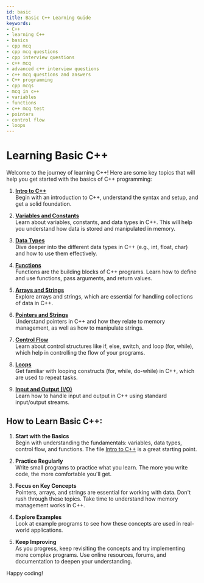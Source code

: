 ```yaml
---
id: basic
title: Basic C++ Learning Guide
keywords: 
- C++
- learning C++ 
- basics
- cpp mcq
- cpp mcq questions
- cpp interview questions
- c++ mcq
- advanced c++ interview questions
- c++ mcq questions and answers
- C++ programming
- cpp mcqs
- mcq in c++
- variables
- functions
- c++ mcq test
- pointers
- control flow
- loops
---
```


# Learning Basic C++

Welcome to the journey of learning C++! Here are some key topics that will help you get started with the basics of C++ programming:

1. **[Intro to C++](intro-to-cpp.md)**  
   Begin with an introduction to C++, understand the syntax and setup, and get a solid foundation.

2. **[Variables and Constants](variables-and-constants.md)**  
   Learn about variables, constants, and data types in C++. This will help you understand how data is stored and manipulated in memory.

3. **[Data Types](data-types.md)**  
   Dive deeper into the different data types in C++ (e.g., int, float, char) and how to use them effectively.

4. **[Functions](functions.md)**  
   Functions are the building blocks of C++ programs. Learn how to define and use functions, pass arguments, and return values.

5. **[Arrays and Strings](array-and-strings.md)**  
   Explore arrays and strings, which are essential for handling collections of data in C++.

6. **[Pointers and Strings](pointers-strings.md)**  
   Understand pointers in C++ and how they relate to memory management, as well as how to manipulate strings.

7. **[Control Flow](control-flow.md)**  
   Learn about control structures like if, else, switch, and loop (for, while), which help in controlling the flow of your programs.

8. **[Loops](loop.md)**  
   Get familiar with looping constructs (for, while, do-while) in C++, which are used to repeat tasks.

9. **[Input and Output (I/O)](io.md)**  
   Learn how to handle input and output in C++ using standard input/output streams.

## How to Learn Basic C++:

1. **Start with the Basics**  
   Begin with understanding the fundamentals: variables, data types, control flow, and functions. The file [Intro to C++](intro-to-cpp.md) is a great starting point.

2. **Practice Regularly**  
   Write small programs to practice what you learn. The more you write code, the more comfortable you'll get.

3. **Focus on Key Concepts**  
   Pointers, arrays, and strings are essential for working with data. Don't rush through these topics. Take time to understand how memory management works in C++.

4. **Explore Examples**  
   Look at example programs to see how these concepts are used in real-world applications.

5. **Keep Improving**  
   As you progress, keep revisiting the concepts and try implementing more complex programs. Use online resources, forums, and documentation to deepen your understanding.

Happy coding!
